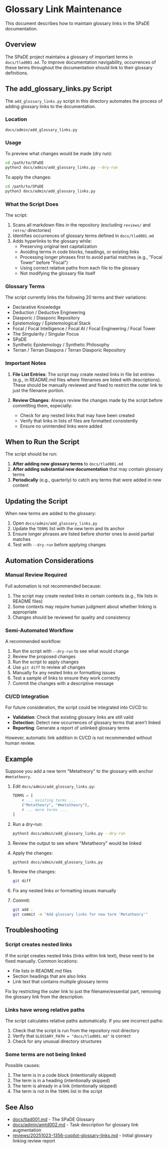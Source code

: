 # Glossary Link Maintenance

This document describes how to maintain glossary links in the SPaDE documentation.

## Overview

The SPaDE project maintains a glossary of important terms in `docs/tlad001.md`. To improve documentation navigability, occurrences of these terms throughout the documentation should link to their glossary definitions.

## The add_glossary_links.py Script

The `add_glossary_links.py` script in this directory automates the process of adding glossary links to the documentation.

### Location

```
docs/admin/add_glossary_links.py
```

### Usage

To preview what changes would be made (dry run):

```bash
cd /path/to/SPaDE
python3 docs/admin/add_glossary_links.py --dry-run
```

To apply the changes:

```bash
cd /path/to/SPaDE
python3 docs/admin/add_glossary_links.py
```

### What the Script Does

The script:

1. Scans all markdown files in the repository (excluding `reviews/` and `retro/` directories)
2. Identifies occurrences of glossary terms defined in `docs/tlad001.md`
3. Adds hyperlinks to the glossary while:
   - Preserving original text capitalization
   - Avoiding terms in code blocks, headings, or existing links
   - Processing longer phrases first to avoid partial matches (e.g., "Focal Tower" before "Focal")
   - Using correct relative paths from each file to the glossary
   - Not modifying the glossary file itself

### Glossary Terms

The script currently links the following 20 terms and their variations:

- Declarative Knowledge
- Deduction / Deductive Engineering
- Diasporic / Diasporic Repository
- Epistemology / Epistemological Stack
- Focal / Focal Intelligence / Focal AI / Focal Engineering / Focal Tower
- The Singularity / Singular Focus
- SPaDE
- Synthetic Epistemology / Synthetic Philosophy
- Terran / Terran Diaspora / Terran Diasporic Repository

### Important Notes

1. **File List Entries**: The script may create nested links in file list entries (e.g., in README.md files where filenames are listed with descriptions). These should be manually reviewed and fixed to restrict the outer link to just the filename portion.

2. **Review Changes**: Always review the changes made by the script before committing them, especially:
   - Check for any nested links that may have been created
   - Verify that links in lists of files are formatted consistently
   - Ensure no unintended links were added

## When to Run the Script

The script should be run:

1. **After adding new glossary terms** to `docs/tlad001.md`
2. **After adding substantial new documentation** that may contain glossary terms
3. **Periodically** (e.g., quarterly) to catch any terms that were added in new content

## Updating the Script

When new terms are added to the glossary:

1. Open `docs/admin/add_glossary_links.py`
2. Update the `TERMS` list with the new term and its anchor
3. Ensure longer phrases are listed before shorter ones to avoid partial matches
4. Test with `--dry-run` before applying changes

## Automation Considerations

### Manual Review Required

Full automation is not recommended because:

1. The script may create nested links in certain contexts (e.g., file lists in README files)
2. Some contexts may require human judgment about whether linking is appropriate
3. Changes should be reviewed for quality and consistency

### Semi-Automated Workflow

A recommended workflow:

1. Run the script with `--dry-run` to see what would change
2. Review the proposed changes
3. Run the script to apply changes
4. Use `git diff` to review all changes
5. Manually fix any nested links or formatting issues
6. Test a sample of links to ensure they work correctly
7. Commit the changes with a descriptive message

### CI/CD Integration

For future consideration, the script could be integrated into CI/CD to:

- **Validation**: Check that existing glossary links are still valid
- **Detection**: Detect new occurrences of glossary terms that aren't linked
- **Reporting**: Generate a report of unlinked glossary terms

However, automatic link addition in CI/CD is not recommended without human review.

## Example

Suppose you add a new term "Metatheory" to the glossary with anchor `#metatheory`.

1. Edit `docs/admin/add_glossary_links.py`:
   ```python
   TERMS = [
       # ... existing terms ...
       ("Metatheory", "#metatheory"),
       # ... more terms ...
   ]
   ```

2. Run a dry-run:
   ```bash
   python3 docs/admin/add_glossary_links.py --dry-run
   ```

3. Review the output to see where "Metatheory" would be linked

4. Apply the changes:
   ```bash
   python3 docs/admin/add_glossary_links.py
   ```

5. Review the changes:
   ```bash
   git diff
   ```

6. Fix any nested links or formatting issues manually

7. Commit:
   ```bash
   git add .
   git commit -m "Add glossary links for new term 'Metatheory'"
   ```

## Troubleshooting

### Script creates nested links

If the script creates nested links (links within link text), these need to be fixed manually. Common locations:

- File lists in README.md files
- Section headings that are also links
- Link text that contains multiple glossary terms

Fix by restricting the outer link to just the filename/essential part, removing the glossary link from the description.

### Links have wrong relative paths

The script calculates relative paths automatically. If you see incorrect paths:

1. Check that the script is run from the repository root directory
2. Verify that `GLOSSARY_PATH = "docs/tlad001.md"` is correct
3. Check for any unusual directory structures

### Some terms are not being linked

Possible causes:

1. The term is in a code block (intentionally skipped)
2. The term is in a heading (intentionally skipped)
3. The term is already in a link (intentionally skipped)
4. The term is not in the `TERMS` list in the script

## See Also

- [docs/tlad001.md](../tlad001.md) - The SPaDE Glossary
- [docs/admin/amtd002.md](amtd002.md) - Task description for glossary link augmentation
- [reviews/20251023-1356-copilot-glossary-links.md](../../reviews/20251023-1356-copilot-glossary-links.md) - Initial glossary linking review report
